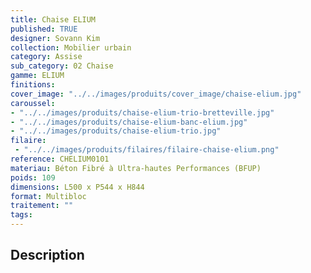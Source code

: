 ```yaml
---
title: Chaise ELIUM 
published: TRUE
designer: Sovann Kim
collection: Mobilier urbain
category: Assise
sub_category: 02 Chaise
gamme: ELIUM
finitions: 
cover_image: "../../images/produits/cover_image/chaise-elium.jpg"
caroussel: 
- "../../images/produits/chaise-elium-trio-bretteville.jpg"
- "../../images/produits/chaise-elium-banc-elium.jpg"
- "../../images/produits/chaise-elium-trio.jpg"
filaire: 
 - "../../images/produits/filaires/filaire-chaise-elium.png"
reference: CHELIUM0101
materiau: Béton Fibré à Ultra-hautes Performances (BFUP)
poids: 109
dimensions: L500 x P544 x H844
format: Multibloc
traitement: ""
tags: 
---
```


## Description
